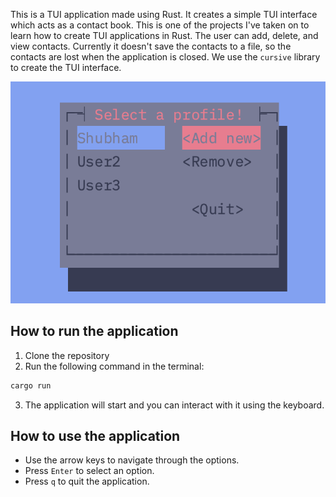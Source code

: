 This is a TUI application made using Rust. It creates a simple TUI interface which acts as a contact book. This is one of the projects I've taken on to learn how to create TUI applications in Rust.
The user can add, delete, and view contacts.
Currently it doesn't save the contacts to a file, so the contacts are lost when the application is closed.
We use the `cursive` library to create the TUI interface.

![Main Screen](./assets/img-1.png)

## How to run the application
1. Clone the repository
2. Run the following command in the terminal:
```bash
cargo run
```
3. The application will start and you can interact with it using the keyboard.

## How to use the application
- Use the arrow keys to navigate through the options.
- Press `Enter` to select an option.
- Press `q` to quit the application.
